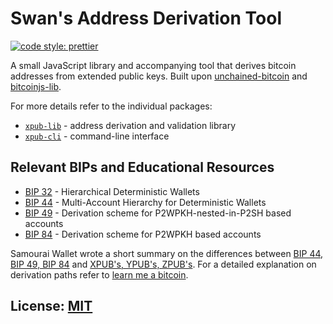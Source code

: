 # Swan's Address Derivation Tool

[![code style: prettier](https://img.shields.io/badge/code_style-prettier-ff69b4.svg?style=flat-square)](https://github.com/prettier/prettier)

A small JavaScript library and accompanying tool that derives bitcoin addresses from extended public keys. Built upon
[unchained-bitcoin](https://github.com/unchained-capital/unchained-bitcoin)
and [bitcoinjs-lib](https://github.com/bitcoinjs/bitcoinjs-lib).

For more details refer to the individual packages:

- [`xpub-lib`](https://github.com/swan-bitcoin/xpub-tool/tree/master/packages/xpub-lib) - address derivation and validation library
- [`xpub-cli`](https://github.com/swan-bitcoin/xpub-tool/tree/master/packages/xpub-cli) - command-line interface

## Relevant BIPs and Educational Resources

- [BIP 32](https://github.com/bitcoin/bips/blob/master/bip-0032.mediawiki) - Hierarchical Deterministic Wallets
- [BIP 44](https://github.com/bitcoin/bips/blob/master/bip-0044.mediawiki) - Multi-Account Hierarchy for Deterministic Wallets
- [BIP 49](https://github.com/bitcoin/bips/blob/master/bip-0049.mediawiki) - Derivation scheme for P2WPKH-nested-in-P2SH based accounts
- [BIP 84](https://github.com/bitcoin/bips/blob/master/bip-0084.mediawiki) - Derivation scheme for P2WPKH based accounts

Samourai Wallet wrote a short summary on the differences between [BIP 44, BIP 49, BIP 84](https://support.samourai.io/article/65-bip-44-bip-49-and-bip84) and [XPUB's, YPUB's, ZPUB's](https://support.samourai.io/article/49-xpub-s-ypub-s-zpub-s). For a detailed explanation on derivation paths refer to [learn me a bitcoin](https://learnmeabitcoin.com/technical/derivation-paths).

## License: [MIT](./LICENSE.md)

